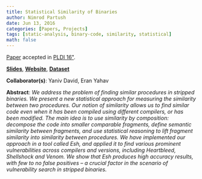 ```yaml
---
title: Statistical Similarity of Binaries
author: Nimrod Partush
date: Jun 13, 2016
categories: [Papers, Projects]
tags: [static-analysis, binary-code, similarity, statistical]
math: false
---
```


[Paper](/assets/publications/esh.pdf) accepted in [PLDI 16"](http://pldi16.sigplan.org/).

**[Slides](/assets/presentations/esh-pldi16.pdf)**, **[Website](http://binsim.com)**, **[Dataset](https://github.com/nimrodpar/esh-dataset-1523)**

**Collaborator(s)**: Yaniv David, Eran Yahav

**Abstract**: _We address the problem of finding similar procedures in
               stripped binaries. We present a new statistical approach for
               measuring the similarity between two procedures. Our notion of similarity allows us to find similar code even when
               it has been compiled using different compilers, or has been
               modified. The main idea is to use similarity by composition:
               decompose the code into smaller comparable fragments, define semantic similarity between fragments, and use statistical reasoning to lift fragment similarity into similarity
               between procedures. We have implemented our approach
               in a tool called Esh, and applied it to find various prominent vulnerabilities across compilers and versions, including
               Heartbleed, Shellshock and Venom. We show that Esh produces high accuracy results, with few to no false positives
               – a crucial factor in the scenario of vulnerability search in
               stripped binaries._
